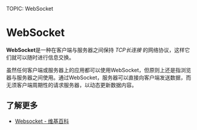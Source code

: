TOPIC: WebSocket

# WebSocket

**WebSocket**是一种在客户端与服务器之间保持 *TCP长连接* 的网络协议，这样它们就可以随时进行信息交换。

虽然任何客户端或服务器上的应用都可以使用WebSocket，但原则上还是指浏览器与服务器之间使用。通过WebSocket，服务器可以直接向客户端发送数据，而无须客户端周期性的请求服务器，以动态更新数据内容。

## 了解更多

- [Websocket - 维基百科](https://en.wikipedia.org/wiki/Websocket)
